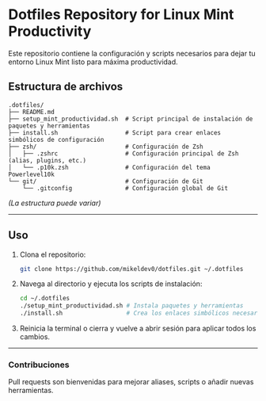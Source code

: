 # Dotfiles Repository for Linux Mint Productivity

Este repositorio contiene la configuración y scripts necesarios para dejar tu entorno Linux Mint listo para máxima productividad.

## Estructura de archivos

```
.dotfiles/
├── README.md
├── setup_mint_productividad.sh  # Script principal de instalación de paquetes y herramientas
├── install.sh                   # Script para crear enlaces simbólicos de configuración
├── zsh/                         # Configuración de Zsh
│   ├── .zshrc                   # Configuración principal de Zsh (alias, plugins, etc.)
│   └── .p10k.zsh                # Configuración del tema Powerlevel10k
└── git/                         # Configuración de Git
    └── .gitconfig               # Configuración global de Git
```

_(La estructura puede variar)_

---

## Uso

1.  Clona el repositorio:

    ```bash
    git clone https://github.com/mikeldev0/dotfiles.git ~/.dotfiles
    ```
    
2.  Navega al directorio y ejecuta los scripts de instalación:
    ```bash
    cd ~/.dotfiles
    ./setup_mint_productividad.sh # Instala paquetes y herramientas
    ./install.sh                  # Crea los enlaces simbólicos necesarios
    ```
3.  Reinicia la terminal o cierra y vuelve a abrir sesión para aplicar todos los cambios.

---

### Contribuciones

Pull requests son bienvenidas para mejorar aliases, scripts o añadir nuevas herramientas.
